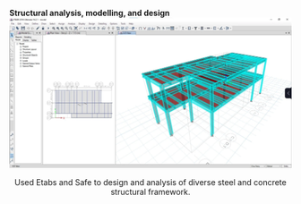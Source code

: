 **Structural analysis, modelling, and design**<br>
![](/images/etabs1.jpg)
<p style="text-align: center;">
Used Etabs and Safe to design and analysis of diverse steel and concrete structural framework.
</p>


